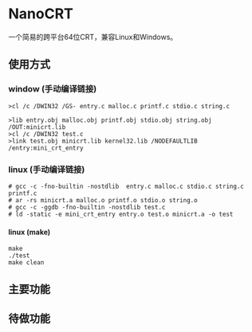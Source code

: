 # NanoCRT

一个简易的跨平台64位CRT，兼容Linux和Windows。

## 使用方式

### window (手动编译链接)

```
>cl /c /DWIN32 /GS- entry.c malloc.c printf.c stdio.c string.c

>lib entry.obj malloc.obj printf.obj stdio.obj string.obj /OUT:minicrt.lib
>cl /c /DWIN32 test.c
>link test.obj minicrt.lib kernel32.lib /NODEFAULTLIB /entry:mini_crt_entry
```

### linux (手动编译链接)

```
# gcc -c -fno-builtin -nostdlib  entry.c malloc.c stdio.c string.c printf.c
# ar -rs minicrt.a malloc.o printf.o stdio.o string.o
# gcc -c -ggdb -fno-builtin -nostdlib test.c
# ld -static -e mini_crt_entry entry.o test.o minicrt.a -o test
```

#### linux (make)

```
make
./test
make clean
```

## 主要功能

## 待做功能
